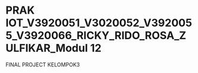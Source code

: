 # PRAK IOT_V3920051_V3020052_V3920055_V3920066_RICKY_RIDO_ROSA_ZULFIKAR_Modul 12
FINAL PROJECT KELOMPOK3
